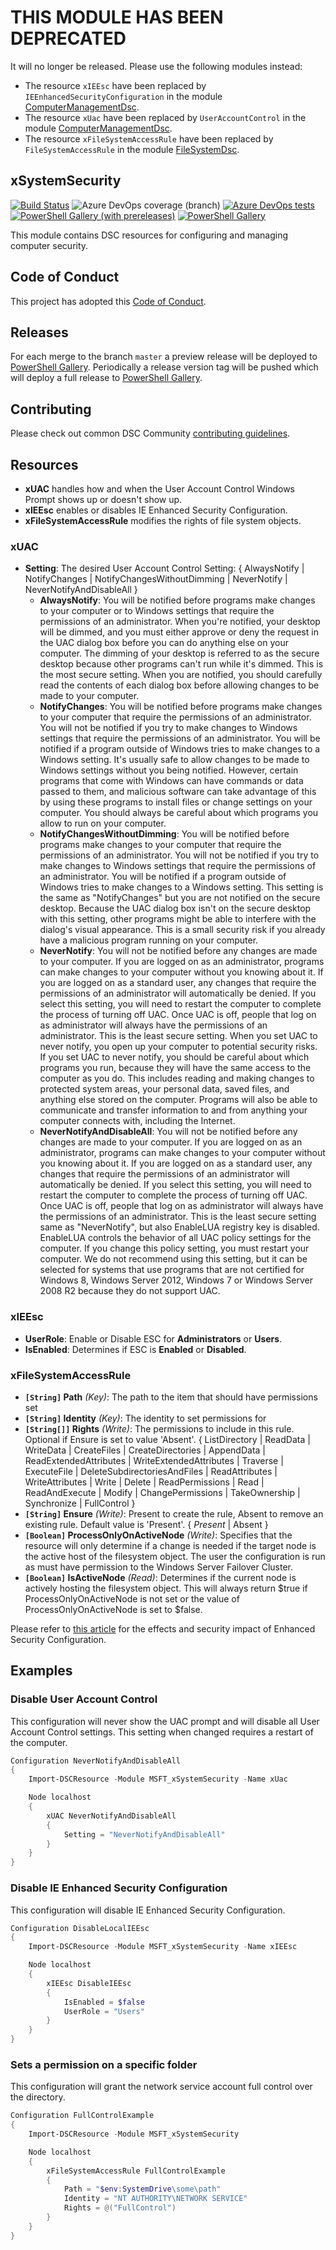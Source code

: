 # **THIS MODULE HAS BEEN DEPRECATED**

It will no longer be released. Please use the following modules instead:

- The resource `xIEEsc` have been replaced by `IEEnhancedSecurityConfiguration`
  in the module [ComputerManagementDsc](https://github.com/dsccommunity/ComputerManagementDsc).
- The resource `xUac` have been replaced by `UserAccountControl`
  in the module [ComputerManagementDsc](https://github.com/dsccommunity/ComputerManagementDsc).
- The resource `xFileSystemAccessRule` have been replaced by `FileSystemAccessRule`
  in the module [FileSystemDsc](https://github.com/dsccommunity/FileSystemDsc).

## xSystemSecurity

[![Build Status](https://dev.azure.com/dsccommunity/xSystemSecurity/_apis/build/status/dsccommunity.xSystemSecurity?branchName=master)](https://dev.azure.com/dsccommunity/xSystemSecurity/_build/latest?definitionId=17&branchName=master)
![Azure DevOps coverage (branch)](https://img.shields.io/azure-devops/coverage/dsccommunity/xSystemSecurity/17/master)
[![Azure DevOps tests](https://img.shields.io/azure-devops/tests/dsccommunity/xSystemSecurity/17/master)](https://dsccommunity.visualstudio.com/xSystemSecurity/_test/analytics?definitionId=17&contextType=build)
[![PowerShell Gallery (with prereleases)](https://img.shields.io/powershellgallery/vpre/xSystemSecurity?label=xSystemSecurity%20Preview)](https://www.powershellgallery.com/packages/xSystemSecurity/)
[![PowerShell Gallery](https://img.shields.io/powershellgallery/v/xSystemSecurity?label=xSystemSecurity)](https://www.powershellgallery.com/packages/xSystemSecurity/)

This module contains DSC resources for configuring and managing computer security.

## Code of Conduct

This project has adopted this [Code of Conduct](CODE_OF_CONDUCT.md).

## Releases

For each merge to the branch `master` a preview release will be
deployed to [PowerShell Gallery](https://www.powershellgallery.com/).
Periodically a release version tag will be pushed which will deploy a
full release to [PowerShell Gallery](https://www.powershellgallery.com/).

## Contributing

Please check out common DSC Community [contributing guidelines](https://dsccommunity.org/guidelines/contributing).

## Resources

* **xUAC** handles how and when the User Account Control Windows Prompt
  shows up or doesn't show up.
* **xIEEsc** enables or disables IE Enhanced Security Configuration.
* **xFileSystemAccessRule** modifies the rights of file system objects.

### xUAC

* **Setting**: The desired User Account Control Setting:
  { AlwaysNotify | NotifyChanges | NotifyChangesWithoutDimming | NeverNotify |
  NeverNotifyAndDisableAll }
  * **AlwaysNotify**: You will be notified before programs make changes to your
    computer or to Windows settings that require the permissions of an administrator.
    When you're notified, your desktop will be dimmed, and you must either approve
    or deny the request in the UAC dialog box before you can do anything else on
    your computer. The dimming of your desktop is referred to as the secure desktop
    because other programs can't run while it's dimmed. This is the most secure
    setting. When you are notified, you should carefully read the contents of each
    dialog box before allowing changes to be made to your computer.
  * **NotifyChanges**: You will be notified before programs make changes to your
    computer that require the permissions of an administrator. You will not be notified
    if you try to make changes to Windows settings that require the permissions of
    an administrator. You will be notified if a program outside of Windows tries
    to make changes to a Windows setting. It's usually safe to allow changes to be
    made to Windows settings without you being notified. However, certain programs
    that come with Windows can have commands or data passed to them, and malicious
    software can take advantage of this by using these programs to install files
    or change settings on your computer. You should always be careful about which
    programs you allow to run on your computer.
  * **NotifyChangesWithoutDimming**: You will be notified before programs make
    changes to your computer that require the permissions of an administrator.
    You will not be notified if you try to make changes to Windows settings that
    require the permissions of an administrator. You will be notified if a program
    outside of Windows tries to make changes to a Windows setting. This setting is
    the same as "NotifyChanges" but you are not notified on the secure desktop.
    Because the UAC dialog box isn't on the secure desktop with this setting, other
    programs might be able to interfere with the dialog's visual appearance. This
    is a small security risk if you already have a malicious program running on
    your computer.
  * **NeverNotify**: You will not be notified before any changes are made to your
    computer. If you are logged on as an administrator, programs can make changes
    to your computer without you knowing about it. If you are logged on as a
    standard user, any changes that require the permissions of an administrator will
    automatically be denied. If you select this setting, you will need to restart
    the computer to complete the process of turning off UAC. Once UAC is off, people
    that log on as administrator will always have the permissions of an administrator.
    This is the least secure setting. When you set UAC to never notify, you open
    up your computer to potential security risks. If you set UAC to never notify,
    you should be careful about which programs you run, because they will have the
    same access to the computer as you do. This includes reading and making changes
    to protected system areas, your personal data, saved files, and anything else
    stored on the computer. Programs will also be able to communicate and transfer
    information to and from anything your computer connects with, including the
    Internet.
  * **NeverNotifyAndDisableAll**: You will not be notified before any changes are
    made to your computer. If you are logged on as an administrator, programs can
    make changes to your computer without you knowing about it. If you are logged
    on as a standard user, any changes that require the permissions of an administrator
    will automatically be denied. If you select this setting, you will need to
    restart the computer to complete the process of turning off UAC. Once UAC is
    off, people that log on as administrator will always have the permissions of
    an administrator. This is the least secure setting same as "NeverNotify", but
    also EnableLUA registry key is disabled. EnableLUA controls the behavior
    of all UAC policy settings for the computer. If you change this policy setting,
    you must restart your computer. We do not recommend using this setting, but it
    can be selected for systems that use programs that are not certified for
    Windows 8, Windows Server 2012, Windows 7 or Windows Server 2008 R2 because
    they do not support UAC.

### xIEEsc

* **UserRole**: Enable or Disable ESC for **Administrators** or **Users**.
* **IsEnabled**: Determines if ESC is **Enabled** or **Disabled**.

### xFileSystemAccessRule

* **`[String]` Path** _(Key)_: The path to the item that should have
  permissions set
* **`[String]` Identity** _(Key)_: The identity to set permissions for
* **`[String[]]` Rights** _(Write)_: The permissions to include in this
  rule. Optional if Ensure is set to value 'Absent'. { ListDirectory |
  ReadData | WriteData | CreateFiles | CreateDirectories | AppendData |
  ReadExtendedAttributes | WriteExtendedAttributes | Traverse | ExecuteFile |
  DeleteSubdirectoriesAndFiles | ReadAttributes | WriteAttributes | Write |
  Delete | ReadPermissions | Read | ReadAndExecute | Modify | ChangePermissions |
  TakeOwnership | Synchronize | FullControl }
* **`[String]` Ensure** _(Write)_: Present to create the rule, Absent to
  remove an existing rule. Default value is 'Present'. { *Present* | Absent }
* **`[Boolean]` ProcessOnlyOnActiveNode** _(Write)_: Specifies that the resource
  will only determine if a change is needed if the target node is the active host
  of the filesystem object. The user the configuration is run as must have
  permission to the Windows Server Failover Cluster.
* **`[Boolean]` IsActiveNode** _(Read)_: Determines if the current node
  is actively hosting the filesystem object. This will always return
  $true if ProcessOnlyOnActiveNode is not set or the value of
  ProcessOnlyOnActiveNode is set to $false.

Please refer to [this article](http://technet.microsoft.com/en-us/library/dd883248(v=ws.10).aspx)
for the effects and security impact of Enhanced Security Configuration.

## Examples

### Disable User Account Control

This configuration will never show the UAC prompt and will disable all
User Account Control settings. This setting when changed requires a restart
of the computer.

```powershell
Configuration NeverNotifyAndDisableAll
{
    Import-DSCResource -Module MSFT_xSystemSecurity -Name xUac

    Node localhost
    {
        xUAC NeverNotifyAndDisableAll
        {
            Setting = "NeverNotifyAndDisableAll"
        }
    }
}
```

### Disable IE Enhanced Security Configuration

This configuration will disable IE Enhanced Security Configuration.

```powershell
Configuration DisableLocalIEEsc
{
    Import-DSCResource -Module MSFT_xSystemSecurity -Name xIEEsc

    Node localhost
    {
        xIEEsc DisableIEEsc
        {
            IsEnabled = $false
            UserRole = "Users"
        }
    }
}
```

### Sets a permission on a specific folder

This configuration will grant the network service account full control
over the directory.

```powershell
Configuration FullControlExample
{
    Import-DSCResource -Module MSFT_xSystemSecurity

    Node localhost
    {
        xFileSystemAccessRule FullControlExample
        {
            Path = "$env:SystemDrive\some\path"
            Identity = "NT AUTHORITY\NETWORK SERVICE"
            Rights = @("FullControl")
        }
    }
}
```
